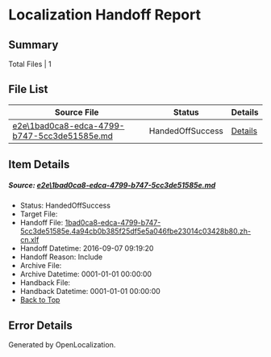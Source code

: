 # <a name='report-top'></a> Localization Handoff Report

## Summary
 Total Files | 1

## File List
 Source File | Status | Details 
 ----------- | ------ | ------- 
 [e2e\1bad0ca8-edca-4799-b747-5cc3de51585e.md](https://github.com/OpenLocalizationTestOrg/ol-test0/blob/1b88f2eceb5b1a878ed9ef90892d6209ef5e2566/e2e/1bad0ca8-edca-4799-b747-5cc3de51585e.md) | HandedOffSuccess | [Details](#12d15741ab7ae4c806fa3974d86847fb7e8eb9331)

## Item Details
##### <a name='12d15741ab7ae4c806fa3974d86847fb7e8eb9331'></a> Source: [e2e\1bad0ca8-edca-4799-b747-5cc3de51585e.md](https://github.com/OpenLocalizationTestOrg/ol-test0/blob/1b88f2eceb5b1a878ed9ef90892d6209ef5e2566/e2e/1bad0ca8-edca-4799-b747-5cc3de51585e.md)
* Status: HandedOffSuccess
* Target File: 
* Handoff File: [1bad0ca8-edca-4799-b747-5cc3de51585e.4a94cb0b385f25df5e5a046fbe23014c03428b80.zh-cn.xlf](https://github.com/OpenLocalizationTestOrg/ol-test0-handoff/blob/66735c505c4e4d0e512c0a4a987497cc6da92049/ol-handoff/OpenLocalizationTestOrg/ol-test0-zhcn/yuwzho/ht/1bad0ca8-edca-4799-b747-5cc3de51585e.4a94cb0b385f25df5e5a046fbe23014c03428b80.zh-cn.xlf)
* Handoff Datetime: 2016-09-07 09:19:20
* Handoff Reason: Include
* Archive File: 
* Archive Datetime: 0001-01-01 00:00:00
* Handback File: 
* Handback Datetime: 0001-01-01 00:00:00
* [Back to Top](#report-top)


## Error Details

Generated by OpenLocalization.

